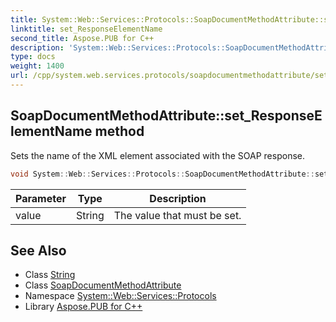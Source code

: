 ```yaml
---
title: System::Web::Services::Protocols::SoapDocumentMethodAttribute::set_ResponseElementName method
linktitle: set_ResponseElementName
second_title: Aspose.PUB for C++
description: 'System::Web::Services::Protocols::SoapDocumentMethodAttribute::set_ResponseElementName method. Sets the name of the XML element associated with the SOAP response in C++.'
type: docs
weight: 1400
url: /cpp/system.web.services.protocols/soapdocumentmethodattribute/set_responseelementname/
---
```

## SoapDocumentMethodAttribute::set_ResponseElementName method


Sets the name of the XML element associated with the SOAP response.

```cpp
void System::Web::Services::Protocols::SoapDocumentMethodAttribute::set_ResponseElementName(String value)
```


| Parameter | Type | Description |
| --- | --- | --- |
| value | String | The value that must be set. |

## See Also

* Class [String](../../../system/string/)
* Class [SoapDocumentMethodAttribute](../)
* Namespace [System::Web::Services::Protocols](../../)
* Library [Aspose.PUB for C++](../../../)
